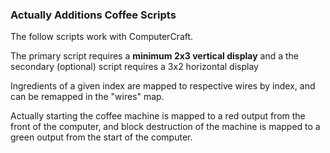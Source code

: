 ### Actually Additions Coffee Scripts
The follow scripts work with ComputerCraft.

The primary script requires a **minimum 2x3 vertical display** and a the secondary (optional) script requires a 3x2 horizontal display

Ingredients of a given index are mapped to respective wires by index, and can be remapped in the "wires" map.

Actually starting the coffee machine is mapped to a red output from the front of the computer, and block destruction of the machine is mapped to a green output from the start of the computer.
